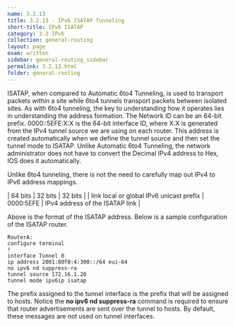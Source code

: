 ```yaml
---
name: 3.2.13
title: 3.2.13 - IPv6 ISATAP Tunneling
short-title: IPv6 ISATAP
category: 3.2 IPv6
collection: general-routing
layout: page
exam: written
sidebar: general-routing_sidebar
permalink: 3.2.13.html
folder: general-routing
---
```

ISATAP, when compared to Automatic 6to4 Tunneling, is used to transport packets *within* a site while 6to4 tunnels transport packets between isolated sites. As with 6to4 tunneling, the key to understanding how it operates lies in understanding the address formation. The Network ID can be an 64-bit prefix. 0000::5EFE:X:X is the 64-bit interface ID, where X:X is generated from the IPv4 tunnel source we are using on each router. This address is created automatically when we define the tunnel source and then set the tunnel mode to ISATAP. Unlike Automatic 6to4 Tunneling, the network administrator does not have to convert the Decimal IPv4 address to Hex, IOS does it automatically.

Unlike 6to4 tunneling, there is not the need to carefully map out IPv4 to IPv6 address mappings.

| 64 bits | 32 bits | 32 bits |
| link local or global IPv6 unicast prefix | 0000:5EFE | IPv4 address of the ISATAP link |

Above is the format of the ISATAP address. Below is a sample configuration of the ISATAP router.
```
RouterA:
configure terminal
!
interface Tunnel 0
ip address 2001:80f0:4:300::/64 eui-64
no ipv6 nd suppress-ra
tunnel source 172.16.1.20
tunnel mode ipv6ip isatap
```
The prefix assigned to the tunnel interface is the prefix that will be assigned to hosts. Notice the **no ipv6 nd suppress-ra** command is required to ensure that router advertisements are sent over the tunnel to hosts. By default, these messages are not used on tunnel interfaces.
